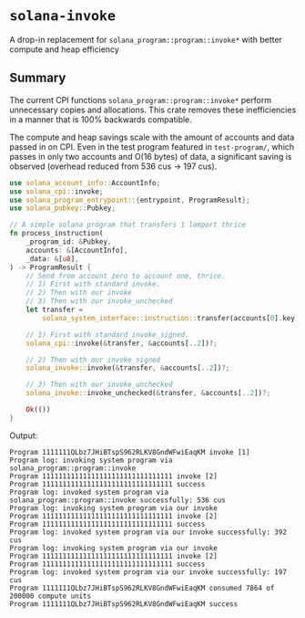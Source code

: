 # `solana-invoke`

A drop-in replacement for `solana_program::program::invoke*` with better compute and heap efficiency

## Summary

The current CPI functions `solana_program::program::invoke*` perform unnecessary copies and allocations. This crate removes these inefficiencies in a manner that is 100% backwards compatible.

The compute and heap savings scale with the amount of accounts and data passed in on CPI. Even in the test program featured in `test-program/`, which passes in only two accounts and O(16 bytes) of data, a significant saving is observed (overhead reduced from 536 cus -> 197 cus).

```rust
use solana_account_info::AccountInfo;
use solana_cpi::invoke;
use solana_program_entrypoint::{entrypoint, ProgramResult};
use solana_pubkey::Pubkey;

// A simple solana program that transfers 1 lamport thrice
fn process_instruction(
    _program_id: &Pubkey,
    accounts: &[AccountInfo],
    _data: &[u8],
) -> ProgramResult {
    // Send from account zero to account one, thrice.
    // 1) First with standard invoke.
    // 2) Then with our invoke
    // 3) Then with our invoke_unchecked
    let transfer =
        solana_system_interface::instruction::transfer(accounts[0].key, accounts[1].key, 1);

    // 1) First with standard invoke_signed.
    solana_cpi::invoke(&transfer, &accounts[..2])?;

    // 2) Then with our invoke_signed
    solana_invoke::invoke(&transfer, &accounts[..2])?;

    // 3) Then with our invoke_unchecked
    solana_invoke::invoke_unchecked(&transfer, &accounts[..2])?;

    Ok(())
}
```

Output:

```text
Program 1111111QLbz7JHiBTspS962RLKV8GndWFwiEaqKM invoke [1]
Program log: invoking system program via solana_program::program::invoke
Program 11111111111111111111111111111111 invoke [2]
Program 11111111111111111111111111111111 success
Program log: invoked system program via solana_program::program::invoke successfully: 536 cus
Program log: invoking system program via our invoke
Program 11111111111111111111111111111111 invoke [2]
Program 11111111111111111111111111111111 success
Program log: invoked system program via our invoke successfully: 392 cus
Program log: invoking system program via our invoke
Program 11111111111111111111111111111111 invoke [2]
Program 11111111111111111111111111111111 success
Program log: invoked system program via our invoke successfully: 197 cus
Program 1111111QLbz7JHiBTspS962RLKV8GndWFwiEaqKM consumed 7864 of 200000 compute units
Program 1111111QLbz7JHiBTspS962RLKV8GndWFwiEaqKM success
```
